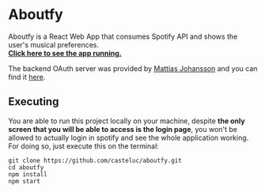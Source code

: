 # Aboutfy
Aboutfy is a React Web App that consumes Spotify API and shows the user's musical preferences.\
**[Click here to see the app running.](https://aboutfy.herokuapp.com/)**

The backend OAuth server was provided by [Mattias Johansson](https://github.com/mpj) and you
can find it [here](https://github.com/mpj/oauth-bridge-template).

## Executing
You are able to run this project locally on your machine, despite **the only screen that you will be able to access
is the login page**, you won't be allowed to actually login in spotify and see the whole application working.
For doing so, just execute this on the terminal:

```
git clone https://github.com/casteluc/aboutfy.git
cd aboutfy
npm install
npm start
```
